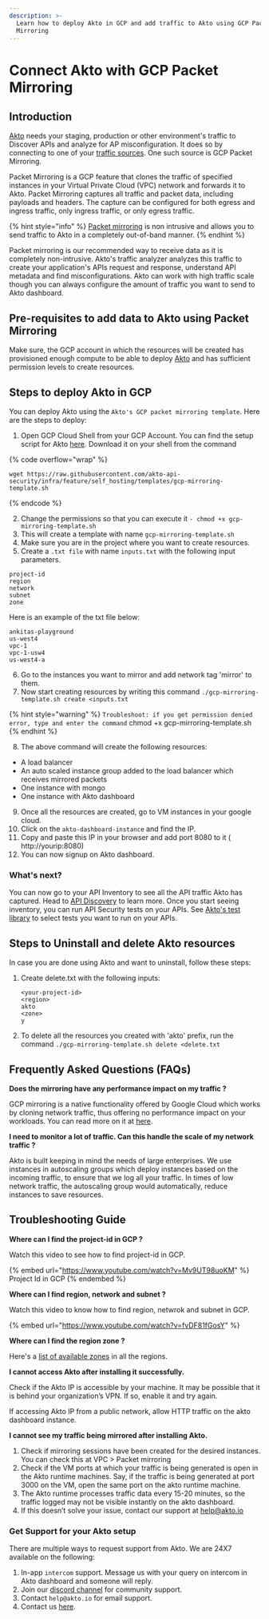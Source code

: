```yaml
---
description: >-
  Learn how to deploy Akto in GCP and add traffic to Akto using GCP Packet
  Mirroring
---
```


# Connect Akto with GCP Packet Mirroring

## Introduction

[Akto](https://www.akto.io/) needs your staging, production or other environment's traffic to Discover APIs and analyze for AP misconfiguration. It does so by connecting to one of your [traffic sources](broken-reference/). One such source is GCP Packet Mirroring.

Packet Mirroring is a GCP feature that clones the traffic of specified instances in your Virtual Private Cloud (VPC) network and forwards it to Akto. Packet Mirroring captures all traffic and packet data, including payloads and headers. The capture can be configured for both egress and ingress traffic, only ingress traffic, or only egress traffic.

{% hint style="info" %}
[Packet mirroring](https://cloud.google.com/vpc/docs/packet-mirroring) is non intrusive and allows you to send traffic to Akto in a completely out-of-band manner.
{% endhint %}

Packet mirroring is our recommended way to receive data as it is completely non-intrusive. Akto's traffic analyzer analyzes this traffic to create your application's APIs request and response, understand API metadata and find misconfigurations. Akto can work with high traffic scale though you can always configure the amount of traffic you want to send to Akto dashboard.

## Pre-requisites to add data to Akto using Packet Mirroring

Make sure, the GCP account in which the resources will be created has provisioned enough compute to be able to deploy [Akto](https://www.akto.io) and has sufficient permission levels to create resources.

## Steps to deploy Akto in GCP

You can deploy Akto using the `Akto's GCP packet mirroring template`. Here are the steps to deploy:

1. Open GCP Cloud Shell from your GCP Account. You can find the setup script for Akto [here](https://raw.githubusercontent.com/akto-api-security/infra/feature/self_hosting/templates/gcp-mirroring-template.sh). Download it on your shell from the command

{% code overflow="wrap" %}
```
wget https://raw.githubusercontent.com/akto-api-security/infra/feature/self_hosting/templates/gcp-mirroring-template.sh
```
{% endcode %}

2. Change the permissions so that you can execute it `- chmod +x gcp-mirroring-template.sh`
3. This will create a template with name `gcp-mirroring-template.sh`
4. Make sure you are in the project where you want to create resources.
5. Create a `.txt file` with name `inputs.txt` with the following input parameters.

```
project-id
region
network
subnet
zone
```

Here is an example of the txt file below:

```
ankitas-playground 
us-west4 
vpc-1 
vpc-1-usw4 
us-west4-a
```

6. Go to the instances you want to mirror and add network tag 'mirror' to them.
7. Now start creating resources by writing this command `./gcp-mirroring-template.sh create <inputs.txt`

{% hint style="warning" %}
`Troubleshoot: if you get permission denied error, type and enter the command` chmod +x gcp-mirroring-template.sh
{% endhint %}

8. The above command will create the following resources:

* A load balancer
* An auto scaled instance group added to the load balancer which receives mirrored packets
* One instance with mongo
* One instance with Akto dashboard

9. Once all the resources are created, go to VM instances in your google cloud.
10. Click on the `akto-dashboard-instance` and find the IP.
11. Copy and paste this IP in your browser and add port 8080 to it ( http://yourip:8080)
12. You can now signup on Akto dashboard.

### What's next?

You can now go to your API Inventory to see all the API traffic Akto has captured. Head to [API Discovery](../../agentic-discovery/concepts/api-collection.md) to learn more. Once you start seeing inventory, you can run API Security tests on your APIs. See [Akto's test library](https://www.akto.io/test-library) to select tests you want to run on your APIs.

## Steps to Uninstall and delete Akto resources

In case you are done using Akto and want to uninstall, follow these steps:

1.  Create delete.txt with the following inputs:

    ```
    <your-project-id>
    <region>
    akto
    <zone>
    y
    ```
2. To delete all the resources you created with 'akto' prefix, run the command `./gcp-mirroring-template.sh delete <delete.txt`

## Frequently Asked Questions (FAQs)

**Does the mirroring have any performance impact on my traffic ?**

GCP mirroring is a native functionality offered by Google Cloud which works by cloning network traffic, thus offering no performance impact on your workloads. You can read more on it at [here](https://cloud.google.com/vpc/docs/packet-mirroring).

**I need to monitor a lot of traffic. Can this handle the scale of my network traffic ?**

Akto is built keeping in mind the needs of large enterprises. We use instances in autoscaling groups which deploy instances based on the incoming traffic, to ensure that we log all your traffic. In times of low network traffic, the autoscaling group would automatically, reduce instances to save resources.

## Troubleshooting Guide

**Where can I find the project-id in GCP ?**

Watch this video to see how to find project-id in GCP.

{% embed url="https://www.youtube.com/watch?v=Mv9UT98uoKM" %}
Project Id in GCP
{% endembed %}

**Where can I find region, network and subnet ?**

Watch this video to know how to find region, netwrok and subnet in GCP.

{% embed url="https://www.youtube.com/watch?v=fvDF81fGosY" %}

**Where can I find the region zone ?**

Here's a [list of available zones](https://cloud.google.com/compute/docs/regions-zones#available) in all the regions.

**I cannot access Akto after installing it successfully.**

Check if the Akto IP is accessible by your machine. It may be possible that it is behind your organization’s VPN. If so, enable it and try again.

If accessing Akto IP from a public network, allow HTTP traffic on the akto dashboard instance.

**I cannot see my traffic being mirrored after installing Akto.**

1. Check if mirroring sessions have been created for the desired instances. You can check this at VPC > Packet mirroring
2. Check if the VM ports at which your traffic is being generated is open in the Akto runtime machines. Say, if the traffic is being generated at port 3000 on the VM, open the same port on the akto runtime machine.
3. The Akto runtime processes traffic data every 15-20 minutes, so the traffic logged may not be visible instantly on the akto dashboard.
4. If this doesn’t solve your issue, contact our support at help@akto.io

### Get Support for your Akto setup

There are multiple ways to request support from Akto. We are 24X7 available on the following:

1. In-app `intercom` support. Message us with your query on intercom in Akto dashboard and someone will reply.
2. Join our [discord channel](https://www.akto.io/community) for community support.
3. Contact `help@akto.io` for email support.
4. Contact us [here](https://www.akto.io/contact-us).

